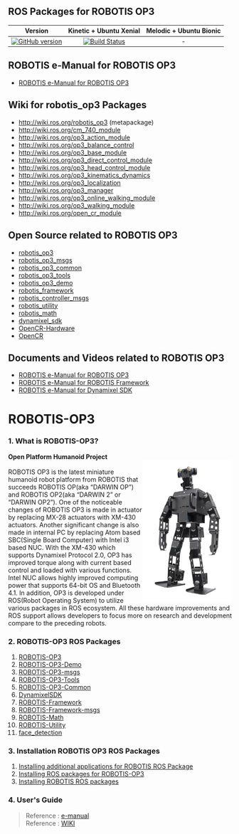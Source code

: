 ## ROS Packages for ROBOTIS OP3
|Version|Kinetic + Ubuntu Xenial|Melodic + Ubuntu Bionic|
|:---:|:---:|:---:|
|[![GitHub version](https://badge.fury.io/gh/ROBOTIS-GIT%2FROBOTIS-OP3.svg)](https://badge.fury.io/gh/ROBOTIS-GIT%2FROBOTIS-OP3)|[![Build Status](https://travis-ci.org/ROBOTIS-GIT/ROBOTIS-OP3.svg?branch=kinetic-devel)](https://travis-ci.org/ROBOTIS-GIT/ROBOTIS-OP3)|-|

## ROBOTIS e-Manual for ROBOTIS OP3
- [ROBOTIS e-Manual for ROBOTIS OP3](http://emanual.robotis.com/docs/en/platform/op3/introduction/)

## Wiki for robotis_op3 Packages
- http://wiki.ros.org/robotis_op3 (metapackage)
- http://wiki.ros.org/cm_740_module
- http://wiki.ros.org/op3_action_module
- http://wiki.ros.org/op3_balance_control
- http://wiki.ros.org/op3_base_module
- http://wiki.ros.org/op3_direct_control_module
- http://wiki.ros.org/op3_head_control_module
- http://wiki.ros.org/op3_kinematics_dynamics
- http://wiki.ros.org/op3_localization
- http://wiki.ros.org/op3_manager
- http://wiki.ros.org/op3_online_walking_module
- http://wiki.ros.org/op3_walking_module
- http://wiki.ros.org/open_cr_module

## Open Source related to ROBOTIS OP3
- [robotis_op3](https://github.com/ROBOTIS-GIT/ROBOTIS-OP3)
- [robotis_op3_msgs](https://github.com/ROBOTIS-GIT/ROBOTIS-OP3-msgs)
- [robotis_op3_common](https://github.com/ROBOTIS-GIT/ROBOTIS-OP3-Common)
- [robotis_op3_tools](https://github.com/ROBOTIS-GIT/ROBOTIS-OP3-Tools)
- [robotis_op3_demo](https://github.com/ROBOTIS-GIT/ROBOTIS-OP3-Demo)
- [robotis_framework](https://github.com/ROBOTIS-GIT/ROBOTIS-Framework)
- [robotis_controller_msgs](https://github.com/ROBOTIS-GIT/ROBOTIS-Framework-msgs)
- [robotis_utility](https://github.com/ROBOTIS-GIT/ROBOTIS-Utility)
- [robotis_math](https://github.com/ROBOTIS-GIT/ROBOTIS-Math)
- [dynamixel_sdk](https://github.com/ROBOTIS-GIT/DynamixelSDK)
- [OpenCR-Hardware](https://github.com/ROBOTIS-GIT/OpenCR-Hardware)
- [OpenCR](https://github.com/ROBOTIS-GIT/OpenCR)

## Documents and Videos related to ROBOTIS OP3
- [ROBOTIS e-Manual for ROBOTIS OP3](http://emanual.robotis.com/docs/en/platform/op3/introduction/)
- [ROBOTIS e-Manual for ROBOTIS Framework](http://emanual.robotis.com/docs/en/software/robotis_framework_packages/)
- [ROBOTIS e-Manual for Dynamixel SDK](http://emanual.robotis.com/docs/en/software/dynamixel/dynamixel_sdk/overview/)

# ROBOTIS-OP3

### 1. What is ROBOTIS-OP3?  
**Open Platform Humanoid Project**  
<img src="https://github.com/ROBOTIS-GIT/ROBOTIS-Documents/blob/master/wiki-images/ROBOTIS-OP3/default_op3.jpg" align="right" width="40%" />  
ROBOTIS OP3 is the latest miniature humanoid robot platform from ROBOTIS that succeeds ROBOTIS OP(aka “DARWIN OP”) and ROBOTIS OP2(aka “DARWIN 2” or “DARWIN OP2”). One of the noticeable changes of ROBOTIS OP3 is made in actuator by replacing MX-28 actuators with XM-430 actuators. Another significant change is also made in internal PC by replacing Atom based SBC(Single Board Computer) with Intel i3 based NUC. With the XM-430 which supports Dynamixel Protocol 2.0, OP3 has improved torque along with current based control and loaded with various functions. Intel NUC allows highly improved computing power that supports 64-bit OS and Bluetooth 4.1. In addition, OP3 is developed under ROS(Robot Operating System) to utilize various packages in ROS ecosystem. All these hardware improvements and ROS support allows developers to focus more on research and development compare to the preceding robots.  
  
### 2. ROBOTIS-OP3 ROS Packages
1. [ROBOTIS-OP3](https://github.com/ROBOTIS-GIT/ROBOTIS-OP3)
2. [ROBOTIS-OP3-Demo](https://github.com/ROBOTIS-GIT/ROBOTIS-OP3-Demo)
3. [ROBOTIS-OP3-msgs](https://github.com/ROBOTIS-GIT/ROBOTIS-OP3-msgs)
4. [ROBOTIS-OP3-Tools](https://github.com/ROBOTIS-GIT/ROBOTIS-OP3-Tools)
5. [ROBOTIS-OP3-Common](https://github.com/ROBOTIS-GIT/ROBOTIS-OP3-Common)
6. [DynamixelSDK](https://github.com/ROBOTIS-GIT/DynamixelSDK)
7. [ROBOTIS-Framework](https://github.com/ROBOTIS-GIT/ROBOTIS-Framework)
8. [ROBOTIS-Framework-msgs](https://github.com/ROBOTIS-GIT/ROBOTIS-Framework-msgs)
9. [ROBOTIS-Math](https://github.com/ROBOTIS-GIT/ROBOTIS-Math)  
10. [ROBOTIS-Utility](https://github.com/ROBOTIS-GIT/ROBOTIS-Utility)  
11. [face_detection](https://github.com/ROBOTIS-GIT/face_detection)   

### 3. Installation ROBOTIS OP3 ROS Packages
1. [Installing additional applications for ROBOTIS ROS Package](https://github.com/ROBOTIS-GIT/ROBOTIS-Documents/wiki/OP3-Manual-Installation#24-installing-additional-applications-for-robotis-ros-package)  
2. [Installing ROS packages for ROBOTIS-OP3](https://github.com/ROBOTIS-GIT/ROBOTIS-Documents/wiki/OP3-Manual-Installation#25-installing-ros-packages-for-robotis-op3)  
3. [Installing ROBOTIS ROS packages](https://github.com/ROBOTIS-GIT/ROBOTIS-Documents/wiki/OP3-Manual-Installation#26-installing-robotis-ros-packages)  

### 4. User's Guide
 > Reference : [e-manual](http://emanual.robotis.com/docs/en/platform/op3/getting_started/)  
 > Reference : [WIKI](https://github.com/ROBOTIS-GIT/ROBOTIS-Documents/wiki/OP3-User's-Guide)  
